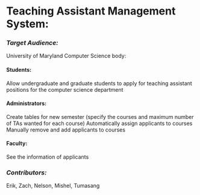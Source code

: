 # Teaching Assistant Management System:

### *Target Audience:*
University of Maryland Computer Science body: 

#### Students: 
Allow undergraduate and graduate students to apply for teaching assistant positions for the computer science department

#### Administrators: 
Create tables for new semester (specify the courses and maximum number of TAs wanted for each course)
Automatically assign applicants to courses
Manually remove and add applicants to courses 

#### Faculty:
See the information of applicants


### *Contributors:*
Erik,
Zach,
Nelson,
Mishel,
Tumasang

